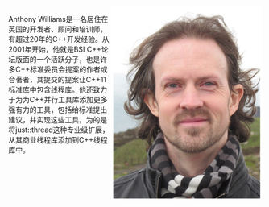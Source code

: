<img src='../images/author.png' align='right' style=' width:300px;height:100 px'/>

Anthony Williams是一名居住在英国的开发者、顾问和培训师，有超过20年的C++开发经验。从2001年开始，他就是BSI C++论坛版面的一个活跃分子，也是许多C++标准委员会提案的作者或合著者，其提交的提案让C++11标准库中包含线程库。他还致力于为为C++并行工具库添加更多强有力的工具，包括给标准提出建议，并实现这些工具，为的是将just::thread这种专业级扩展，从其商业线程库添加到C++线程库中。